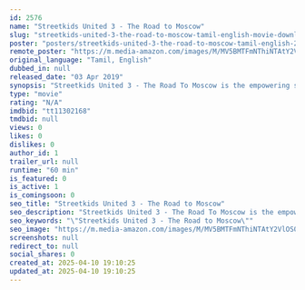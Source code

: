 ```yaml
---
id: 2576
name: "Streetkids United 3 - The Road to Moscow"
slug: "streetkids-united-3-the-road-to-moscow-tamil-english-movie-download"
poster: "posters/streetkids-united-3-the-road-to-moscow-tamil-english-2019.jpg"
remote_poster: "https://m.media-amazon.com/images/M/MV5BMTFmNThiNTAtY2VlOS00OTJlLWIxOTMtZDg4NmMzOTYzMGU1XkEyXkFqcGdeQXVyNTQyODQwMzE@._V1_SX300.jpg"
original_language: "Tamil, English"
dubbed_in: null
released_date: "03 Apr 2019"
synopsis: "Streetkids United 3 - The Road To Moscow is the empowering story of 9 Indian girls who are chosen by Karunalaya Social Service Society to represent their country at the Street Child World Cup 2018 in Moscow, Russia. The girls who all"
type: "movie"
rating: "N/A"
imdbid: "tt11302168"
tmdbid: null
views: 0
likes: 0
dislikes: 0
author_id: 1
trailer_url: null
runtime: "60 min"
is_featured: 0
is_active: 1
is_comingsoon: 0
seo_title: "Streetkids United 3 - The Road to Moscow"
seo_description: "Streetkids United 3 - The Road To Moscow is the empowering story of 9 Indian girls who are chosen by Karunalaya Social Service Society to represent their country at the Street Child World Cup 2018 in Moscow, Russia. The girls who all"
seo_keywords: "\"Streetkids United 3 - The Road to Moscow\""
seo_image: "https://m.media-amazon.com/images/M/MV5BMTFmNThiNTAtY2VlOS00OTJlLWIxOTMtZDg4NmMzOTYzMGU1XkEyXkFqcGdeQXVyNTQyODQwMzE@._V1_SX300.jpg"
screenshots: null
redirect_to: null
social_shares: 0
created_at: 2025-04-10 19:10:25
updated_at: 2025-04-10 19:10:25
---
```


